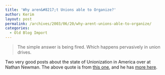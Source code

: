 ```yaml
---
title: 'Why aren&#8217;t Unions able to Organize?'
author: Kerim
layout: post
permalink: /archives/2003/06/20/why-arent-unions-able-to-organize/
categories:
  - Old Blog Import
---
```


>   The simple answer is being fired. Which happens pervasively in union drives.


Two very good posts about the state of Unionization in America over at Nathan Newman. The above quote is from <a href="http://www.nathannewman.org/log/archives/000980.shtml#000980" onclick="_gaq.push(['_trackEvent', 'outbound-article', 'http://www.nathannewman.org/log/archives/000980.shtml#000980', 'this one']);" >this one</a>, and he has <a href="http://www.nathannewman.org/log/archives/000981.shtml#000981" onclick="_gaq.push(['_trackEvent', 'outbound-article', 'http://www.nathannewman.org/log/archives/000981.shtml#000981', 'more here']);" >more here</a>.

